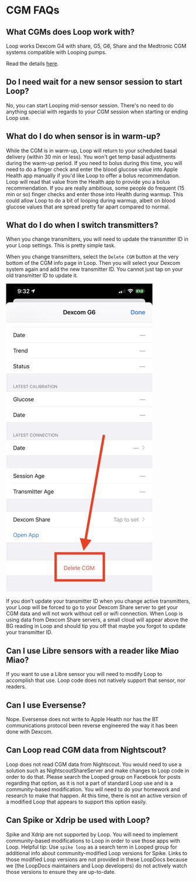 # CGM FAQs

## What CGMs does Loop work with?

Loop works Dexcom G4 with share, G5, G6, Share and the Medtronic CGM systems compatible with Looping pumps.

Read the details [here](../build/step4.md).

## Do I need wait for a new sensor session to start Loop?

No, you can start Looping mid-sensor session. There's no need to do anything special with regards to your CGM session when starting or ending Loop use.

## What do I do when sensor is in warm-up?

While the CGM is in warm-up, Loop will return to your scheduled basal delivery (within 30 min or less). You won't get temp basal adjustments during the warm-up period. If you need to bolus during this time, you will need to do a finger check and enter the blood glucose value into Apple Health app manually if you'd like Loop to offer a bolus recommendation. Loop will read that value from the Health app to provide you a bolus recommendation. If you are really ambitious, some people do frequent (15 min or so) finger checks and enter those into Health during warmup. This could allow Loop to do a bit of looping during warmup, albeit on blood glucose values that are spread pretty far apart compared to normal.

## What do I do when I switch transmitters?

When you change transmitters, you will need to update the transmitter ID in your Loop settings. This is pretty simple task.

When you change transmitters, select the `Delete CGM` button at the very bottom of the CGM info page in Loop. Then you will select your Dexcom system again and add the new transmitter ID. You cannot just tap on your old transmitter ID to update it.

![img/delete-cgm.jpg](img/delete-cgm.jpg)

If you don't update your transmitter ID when you change active transmitters, your Loop will be forced to go to your Dexcom Share server to get your CGM data and will not work without cell or wifi connection. When Loop is using data from Dexcom Share servers, a small cloud will appear above the BG reading in Loop and should tip you off that maybe you forgot to update your transmitter ID.

## Can I use Libre sensors with a reader like Miao Miao?

If you want to use a Libre sensor you will need to modify Loop to accomplish that use. Loop code does not natively support that sensor, nor readers.

## Can I use Eversense?

Nope. Eversense does not write to Apple Health nor has the BT communications protocol been reverse engineered the way it has been done with Dexcom.  

## Can Loop read CGM data from Nightscout?

Loop does not read CGM data from Nightscout. You would need to use a solution such as NightscoutShareServer and make changes to Loop code in order to do that. Please search the Looped group on Facebook for posts regarding that option, as it is not a part of standard Loop use and is a community-based modification. You will need to do your homework and research to make that happen. At this time, there is not an active version of a modified Loop that appears to support this option easily.

## Can Spike or Xdrip be used with Loop?

Spike and Xdrip are not supported by Loop. You will need to implement community-based modifications to Loop in order to use those apps with Loop. Helpful tip: Use `spike loop` as a search term in Looped group for additional info about community-modified Loop versions for Spike. Links to those modified Loop versions are not provided in these LoopDocs because we (the LoopDocs maintainers and Loop developers) do not actively watch those versions to ensure they are up-to-date.
